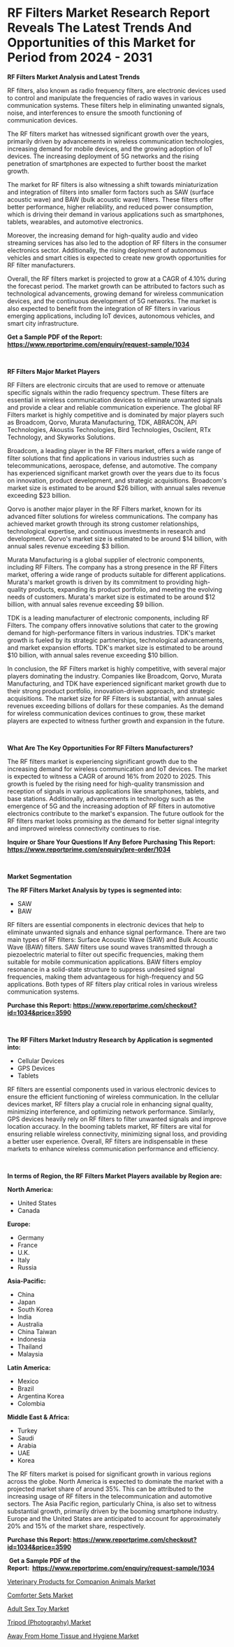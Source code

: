 <p><h1>RF Filters Market Research Report Reveals The Latest Trends And Opportunities of this Market for Period from 2024 - 2031</h1></p><p><strong>RF Filters Market Analysis and Latest Trends</strong></p>
<p><p>RF filters, also known as radio frequency filters, are electronic devices used to control and manipulate the frequencies of radio waves in various communication systems. These filters help in eliminating unwanted signals, noise, and interferences to ensure the smooth functioning of communication devices.</p><p>The RF filters market has witnessed significant growth over the years, primarily driven by advancements in wireless communication technologies, increasing demand for mobile devices, and the growing adoption of IoT devices. The increasing deployment of 5G networks and the rising penetration of smartphones are expected to further boost the market growth.</p><p>The market for RF filters is also witnessing a shift towards miniaturization and integration of filters into smaller form factors such as SAW (surface acoustic wave) and BAW (bulk acoustic wave) filters. These filters offer better performance, higher reliability, and reduced power consumption, which is driving their demand in various applications such as smartphones, tablets, wearables, and automotive electronics.</p><p>Moreover, the increasing demand for high-quality audio and video streaming services has also led to the adoption of RF filters in the consumer electronics sector. Additionally, the rising deployment of autonomous vehicles and smart cities is expected to create new growth opportunities for RF filter manufacturers.</p><p>Overall, the RF filters market is projected to grow at a CAGR of 4.10% during the forecast period. The market growth can be attributed to factors such as technological advancements, growing demand for wireless communication devices, and the continuous development of 5G networks. The market is also expected to benefit from the integration of RF filters in various emerging applications, including IoT devices, autonomous vehicles, and smart city infrastructure.</p></p>
<p><strong>Get a Sample PDF of the Report:&nbsp; <a href="https://www.reportprime.com/enquiry/request-sample/1034">https://www.reportprime.com/enquiry/request-sample/1034</a></strong></p>
<p>&nbsp;</p>
<p><strong>RF Filters Major Market Players</strong></p>
<p><p>RF Filters are electronic circuits that are used to remove or attenuate specific signals within the radio frequency spectrum. These filters are essential in wireless communication devices to eliminate unwanted signals and provide a clear and reliable communication experience. The global RF Filters market is highly competitive and is dominated by major players such as Broadcom, Qorvo, Murata Manufacturing, TDK, ABRACON, API Technologies, Akoustis Technologies, Bird Technologies, Oscilent, RTx Technology, and Skyworks Solutions.</p><p>Broadcom, a leading player in the RF Filters market, offers a wide range of filter solutions that find applications in various industries such as telecommunications, aerospace, defense, and automotive. The company has experienced significant market growth over the years due to its focus on innovation, product development, and strategic acquisitions. Broadcom's market size is estimated to be around $26 billion, with annual sales revenue exceeding $23 billion.</p><p>Qorvo is another major player in the RF Filters market, known for its advanced filter solutions for wireless communications. The company has achieved market growth through its strong customer relationships, technological expertise, and continuous investments in research and development. Qorvo's market size is estimated to be around $14 billion, with annual sales revenue exceeding $3 billion.</p><p>Murata Manufacturing is a global supplier of electronic components, including RF Filters. The company has a strong presence in the RF Filters market, offering a wide range of products suitable for different applications. Murata's market growth is driven by its commitment to providing high-quality products, expanding its product portfolio, and meeting the evolving needs of customers. Murata's market size is estimated to be around $12 billion, with annual sales revenue exceeding $9 billion.</p><p>TDK is a leading manufacturer of electronic components, including RF Filters. The company offers innovative solutions that cater to the growing demand for high-performance filters in various industries. TDK's market growth is fueled by its strategic partnerships, technological advancements, and market expansion efforts. TDK's market size is estimated to be around $10 billion, with annual sales revenue exceeding $10 billion.</p><p>In conclusion, the RF Filters market is highly competitive, with several major players dominating the industry. Companies like Broadcom, Qorvo, Murata Manufacturing, and TDK have experienced significant market growth due to their strong product portfolio, innovation-driven approach, and strategic acquisitions. The market size for RF Filters is substantial, with annual sales revenues exceeding billions of dollars for these companies. As the demand for wireless communication devices continues to grow, these market players are expected to witness further growth and expansion in the future.</p></p>
<p>&nbsp;</p>
<p><strong>What Are The Key Opportunities For RF Filters Manufacturers?</strong></p>
<p><p>The RF filters market is experiencing significant growth due to the increasing demand for wireless communication and IoT devices. The market is expected to witness a CAGR of around 16% from 2020 to 2025. This growth is fueled by the rising need for high-quality transmission and reception of signals in various applications like smartphones, tablets, and base stations. Additionally, advancements in technology such as the emergence of 5G and the increasing adoption of RF filters in automotive electronics contribute to the market's expansion. The future outlook for the RF filters market looks promising as the demand for better signal integrity and improved wireless connectivity continues to rise.</p></p>
<p><strong>Inquire or Share Your Questions If Any Before Purchasing This Report: <a href="https://www.reportprime.com/enquiry/pre-order/1034">https://www.reportprime.com/enquiry/pre-order/1034</a></strong></p>
<p>&nbsp;</p>
<p><strong>Market Segmentation</strong></p>
<p><strong>The RF Filters Market Analysis by types is segmented into:</strong></p>
<p><ul><li>SAW</li><li>BAW</li></ul></p>
<p><p>RF filters are essential components in electronic devices that help to eliminate unwanted signals and enhance signal performance. There are two main types of RF filters: Surface Acoustic Wave (SAW) and Bulk Acoustic Wave (BAW) filters. SAW filters use sound waves transmitted through a piezoelectric material to filter out specific frequencies, making them suitable for mobile communication applications. BAW filters employ resonance in a solid-state structure to suppress undesired signal frequencies, making them advantageous for high-frequency and 5G applications. Both types of RF filters play critical roles in various wireless communication systems.</p></p>
<p><strong>Purchase this Report:&nbsp;<a href="https://www.reportprime.com/checkout?id=1034&price=3590">https://www.reportprime.com/checkout?id=1034&price=3590</a></strong></p>
<p>&nbsp;</p>
<p><strong>The RF Filters Market Industry Research by Application is segmented into:</strong></p>
<p><ul><li>Cellular Devices</li><li>GPS Devices</li><li>Tablets</li></ul></p>
<p><p>RF filters are essential components used in various electronic devices to ensure the efficient functioning of wireless communication. In the cellular devices market, RF filters play a crucial role in enhancing signal quality, minimizing interference, and optimizing network performance. Similarly, GPS devices heavily rely on RF filters to filter unwanted signals and improve location accuracy. In the booming tablets market, RF filters are vital for ensuring reliable wireless connectivity, minimizing signal loss, and providing a better user experience. Overall, RF filters are indispensable in these markets to enhance wireless communication performance and efficiency.</p></p>
<p>&nbsp;</p>
<p><strong>In terms of Region, the RF Filters Market Players available by Region are:</strong></p>
<p>
    <p> <strong> North America: </strong>
        <ul>
            <li>United States</li>
            <li>Canada</li>
        </ul>
        </p> 
    <p> <strong> Europe: </strong>
        <ul>
            <li>Germany</li>
            <li>France</li>
            <li>U.K.</li>
            <li>Italy</li>
            <li>Russia</li>
        </ul>
        </p> 
    <p> <strong> Asia-Pacific: </strong>
        <ul>
            <li>China</li>
            <li>Japan</li>
            <li>South Korea</li>
            <li>India</li>
            <li>Australia</li>
            <li>China Taiwan</li>
            <li>Indonesia</li>
            <li>Thailand</li>
            <li>Malaysia</li>
        </ul>
        </p> 
    <p> <strong> Latin America: </strong>
        <ul>
            <li>Mexico</li>
            <li>Brazil</li>
            <li>Argentina Korea</li>
            <li>Colombia</li>
        </ul>
        </p> 
    <p> <strong> Middle East & Africa: </strong>
        <ul>
            <li>Turkey</li>
            <li>Saudi</li>
            <li>Arabia</li>
            <li>UAE</li>
            <li>Korea</li>
        </ul>
    </p>
    </p>
<p><p>The RF filters market is poised for significant growth in various regions across the globe. North America is expected to dominate the market with a projected market share of around 35%. This can be attributed to the increasing usage of RF filters in the telecommunication and automotive sectors. The Asia Pacific region, particularly China, is also set to witness substantial growth, primarily driven by the booming smartphone industry. Europe and the United States are anticipated to account for approximately 20% and 15% of the market share, respectively.</p></p>
<p><strong>Purchase this Report: <a href="https://www.reportprime.com/checkout?id=1034&price=3590">https://www.reportprime.com/checkout?id=1034&price=3590</a></strong></p>
<p>&nbsp;<strong>Get a Sample PDF of the Report:&nbsp;&nbsp;<a href="https://www.reportprime.com/enquiry/request-sample/1034">https://www.reportprime.com/enquiry/request-sample/1034</a></strong></p>
<p><strong></strong></p>
<p><p><a href="https://github.com/khayangel/Market-Research-Report-List-1/blob/main/veterinary-products-for-companion-animals-market.md">Veterinary Products for Companion Animals Market</a></p><p><a href="https://github.com/juniordelafrance/Market-Research-Report-List-1/blob/main/comforter-sets-market.md">Comforter Sets Market</a></p><p><a href="https://github.com/elizabethdagraca/Market-Research-Report-List-1/blob/main/adult-sex-toy-market.md">Adult Sex Toy Market</a></p><p><a href="https://github.com/lababdou/Market-Research-Report-List-1/blob/main/tripod-photography-market.md">Tripod (Photography) Market</a></p><p><a href="https://github.com/indrystar/Market-Research-Report-List-1/blob/main/away-from-home-tissue-and-hygiene-market.md">Away From Home Tissue and Hygiene Market</a></p></p>